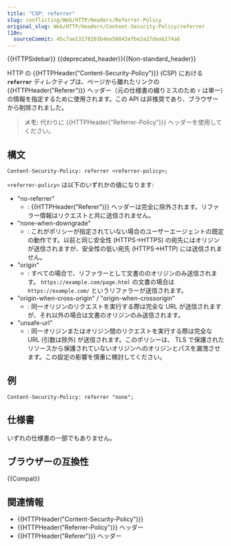 ```yaml
---
title: "CSP: referrer"
slug: conflicting/Web/HTTP/Headers/Referrer-Policy
original_slug: Web/HTTP/Headers/Content-Security-Policy/referrer
l10n:
  sourceCommit: 45c7ae13178203b4ee58842efbe2a27deab274a6
---
```


{{HTTPSidebar}} {{deprecated_header}}{{Non-standard_header}}

HTTP の {{HTTPHeader("Content-Security-Policy")}} (CSP) における **`referrer`** ディレクティブは、ページから離れたリンクの {{HTTPHeader("Referer")}} ヘッダー（元の仕様書の綴りミスのため `r` は単一）の情報を指定するために使用されます。この API は非推奨であり、ブラウザーから削除されました。

> **メモ:** 代わりに {{HTTPHeader("Referrer-Policy")}} ヘッダーを使用してください。

## 構文

```http
Content-Security-Policy: referrer <referrer-policy>;
```

`<referrer-policy>` は以下のいずれかの値になります:

- "no-referrer"
  - : {{HTTPHeader("Referer")}} ヘッダーは完全に除外されます。リファラー情報はリクエストと共に送信されません。
- "none-when-downgrade"
  - : これがポリシーが指定されていない場合のユーザーエージェントの既定の動作です。以前と同じ安全性 (HTTPS->HTTPS) の宛先にはオリジンが送信されますが、安全性の低い宛先 (HTTPS->HTTP) には送信されません。
- "origin"
  - : すべての場合で、リファラーとして文書ののオリジンのみ送信されます。
    `https://example.com/page.html` の文書の場合は `https://example.com/` というリファラーが送信されます。
- "origin-when-cross-origin" / "origin-when-crossorigin"
  - : 同一オリジンのリクエストを実行する際は完全な URL が送信されますが、それ以外の場合は文書のオリジンのみ送信されます。
- "unsafe-url"
  - : 同一オリジンまたはオリジン間のリクエストを実行する際は完全な URL (引数は除外) が送信されます。このポリシーは、 TLS で保護されたリソースから保護されていないオリジンへのオリジンとパスを漏洩させます。この設定の影響を慎重に検討してください。

## 例

```http
Content-Security-Policy: referrer "none";
```

## 仕様書

いずれの仕様書の一部でもありません。

## ブラウザーの互換性

{{Compat}}

## 関連情報

- {{HTTPHeader("Content-Security-Policy")}}
- {{HTTPHeader("Referrer-Policy")}} ヘッダー
- {{HTTPHeader("Referer")}} ヘッダー
